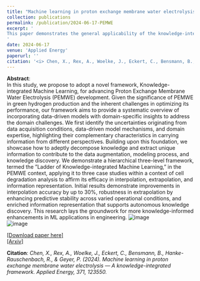 ```yaml
---
title: "Machine learning in proton exchange membrane water electrolysis — A knowledge-integrated framework"
collection: publications
permalink: /publication/2024-06-17-PEMWE
excerpt: '
This paper demonstrates the general applicability of the knowledge-integration machine learning framework. It is showcased through real-world PEMWE case studies, highlighting its potential to drive sustainable energy solutions and pave the way for prior knowledge alignment in specialist AI systems.
'
date: 2024-06-17
venue: 'Applied Energy'
paperurl: ''
citation: '<i> Chen, X., Rex, A., Woelke, J., Eckert, C., Bensmann, B., Hanke-Rauschenbach, R., & Geyer, P. (2024). Machine learning in proton exchange membrane water electrolysis — A knowledge-integrated framework. Applied Energy, 371, 123550.</i>'
---
```



**Abstract**: <Br>
In this study, we propose to adopt a novel framework, Knowledge-integrated Machine Learning, for advancing Proton Exchange Membrane Water Electrolysis (PEMWE) development. Given the significance of PEMWE in green hydrogen production and the inherent challenges in optimizing its performance, our framework aims to provide a systematic overview of incorporating data-driven models with domain-specific insights to address the domain challenges. We first identify the uncertainties originating from data acquisition conditions, data-driven model mechanisms, and domain expertise, highlighting their complementary characteristics in carrying information from different perspectives. Building upon this foundation, we showcase how to adeptly decompose knowledge and extract unique information to contribute to the data augmentation, modeling process, and knowledge discovery. We demonstrate a hierarchical three-level framework, termed the ”Ladder of Knowledge-integrated Machine Learning,” in the PEMWE context, applying it to three case studies within a context of cell degradation analysis to affirm its efficacy in interpolation, extrapolation, and information representation. Initial results demonstrate improvements in interpolation accuracy by up to 30%, robustness in extrapolation by enhancing predictive stability across varied operational conditions, and enriched information representation that supports autonomous knowledge discovery. This research lays the groundwork for more knowledge-informed enhancements in ML applications in engineering.
![image](https://github.com/chenxiachan/chenxiachan.github.io/assets/106488602/950e099b-2017-4a3b-a2ff-a27948f67486)<Br>
![image](https://github.com/chenxiachan/chenxiachan.github.io/assets/106488602/67ba4e0e-7aba-4c9b-b416-9caba2d4b353)<Br>

[[Download paper here]](https://www.sciencedirect.com/science/article/pii/S0306261924009334?via%3Dihub)<Br>
[[Arxiv]](https://arxiv.org/abs/2404.03660)

**Citation**:<i> Chen, X., Rex, A., Woelke, J., Eckert, C., Bensmann, B., Hanke-Rauschenbach, R., & Geyer, P. (2024). Machine learning in proton exchange membrane water electrolysis — A knowledge-integrated framework. Applied Energy, 371, 123550.</i>
